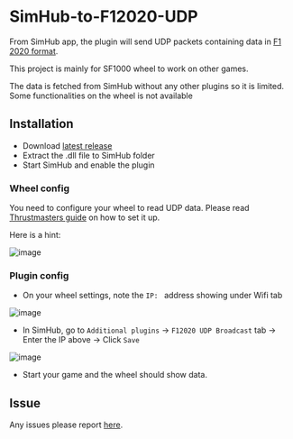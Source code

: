 # SimHub-to-F12020-UDP
From SimHub app, the plugin will send UDP packets containing data in [F1 2020 format](https://web.archive.org/web/20221127112921/https://forums.codemasters.com/topic/50942-f1-2020-udp-specification/).

This project is mainly for SF1000 wheel to work on other games.

The data is fetched from SimHub without any other plugins so it is limited. Some functionalities on the wheel is not available

## Installation
- Download [latest release](https://github.com/ducng99/SimHub-to-F12020-UDP/releases/latest)
- Extract the .dll file to SimHub folder
- Start SimHub and enable the plugin

### Wheel config

You need to configure your wheel to read UDP data. Please read [Thrustmasters guide](https://ts.thrustmaster.com/download/accessories/manuals/SF1000/FWheel_Add-On_Ferrari_SF1000Edition_User_Manual.pdf) on how to set it up.

Here is a hint:

![image](https://user-images.githubusercontent.com/49080794/226588068-e1735f09-33d2-47d3-87b5-c2e48364121b.png)

### Plugin config
- On your wheel settings, note the `IP: ` address showing under Wifi tab

![image](https://user-images.githubusercontent.com/49080794/226587920-0c0df4ba-760d-48c6-ac06-f9c4c73d8e24.png)

- In SimHub, go to `Additional plugins` -> `F12020 UDP Broadcast` tab -> Enter the IP above -> Click `Save`

![image](https://user-images.githubusercontent.com/49080794/226588749-75a1cd0d-40b3-46c6-8a01-9af35eaa0589.png)

- Start your game and the wheel should show data.

## Issue
Any issues please report [here](https://github.com/ducng99/SimHub-to-F12020-UDP/issues/new/choose).
